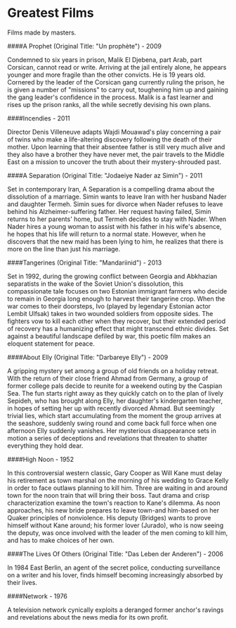 # Greatest Films
Films made by masters.

####A Prophet (Original Title: "Un prophète") - 2009

Condemned to six years in prison, Malik El Djebena, part Arab, part Corsican, cannot read or write. Arriving at the jail entirely alone, he appears younger and more fragile than the other convicts. He is 19 years old. Cornered by the leader of the Corsican gang currently ruling the prison, he is given a number of "missions" to carry out, toughening him up and gaining the gang leader's confidence in the process. Malik is a fast learner and rises up the prison ranks, all the while secretly devising his own plans.

####Incendies - 2011

Director Denis Villeneuve adapts Wajdi Mouawad's play concerning a pair of twins who make a life-altering discovery following the death of their mother. Upon learning that their absentee father is still very much alive and they also have a brother they have never met, the pair travels to the Middle East on a mission to uncover the truth about their mystery-shrouded past.

####A Separation (Original Title: "Jodaeiye Nader az Simin") - 2011

Set in contemporary Iran, A Separation is a compelling drama about the dissolution of a marriage. Simin wants to leave Iran with her husband Nader and daughter Termeh. Simin sues for divorce when Nader refuses to leave behind his Alzheimer-suffering father. Her request having failed, Simin returns to her parents' home, but Termeh decides to stay with Nader. When Nader hires a young woman to assist with his father in his wife's absence, he hopes that his life will return to a normal state. However, when he discovers that the new maid has been lying to him, he realizes that there is more on the line than just his marriage.

####Tangerines (Original Title: "Mandariinid") - 2013

Set in 1992, during the growing conflict between Georgia and Abkhazian separatists in the wake of the Soviet Union's dissolution, this compassionate tale focuses on two Estonian immigrant farmers who decide to remain in Georgia long enough to harvest their tangerine crop. When the war comes to their doorsteps, Ivo (played by legendary Estonian actor Lembit Ulfsak) takes in two wounded soldiers from opposite sides. The fighters vow to kill each other when they recover, but their extended period of recovery has a humanizing effect that might transcend ethnic divides. Set against a beautiful landscape defiled by war, this poetic film makes an eloquent statement for peace.

####About Elly (Original Title: "Darbareye Elly") - 2009

A gripping mystery set among a group of old friends on a holiday retreat. With the return of their close friend Ahmad from Germany, a group of former college pals decide to reunite for a weekend outing by the Caspian Sea. The fun starts right away as they quickly catch on to the plan of lively Sepideh, who has brought along Elly, her daughter's kindergarten teacher, in hopes of setting her up with recently divorced Ahmad. But seemingly trivial lies, which start accumulating from the moment the group arrives at the seashore, suddenly swing round and come back full force when one afternoon Elly suddenly vanishes. Her mysterious disappearance sets in motion a series of deceptions and revelations that threaten to shatter everything they hold dear.

####High Noon - 1952

In this controversial western classic, Gary Cooper as Will Kane must delay his retirement as town marshal on the morning of his wedding to Grace Kelly in order to face outlaws planning to kill him. Three are waiting in and around town for the noon train that will bring their boss. Taut drama and crisp characterization examine the town's reaction to Kane's dilemma. As noon approaches, his new bride prepares to leave town-and him-based on her Quaker principles of nonviolence. His deputy (Bridges) wants to prove himself without Kane around; his former lover (Jurado), who is now seeing the deputy, was once involved with the leader of the men coming to kill him, and has to make choices of her own. 

####The Lives Of Others (Original Title: "Das Leben der Anderen") - 2006

In 1984 East Berlin, an agent of the secret police, conducting surveillance on a writer and his lover, finds himself becoming increasingly absorbed by their lives.

####Network - 1976

A television network cynically exploits a deranged former anchor's ravings and revelations about the news media for its own profit.
